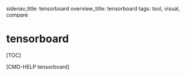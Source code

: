 sidenav_title: tensorboard
overview_title: tensorboard
tags: tool, visual, compare

# tensorboard

[TOC]

[CMD-HELP tensorboard]
